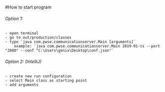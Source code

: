 #How to start program
###### Option 1:
    - open terminal
    - go to out/production/classes
    - type `java com.pwse.communicationserver.Main [arguments]`
        example: `java com.pwse.communicationserver.Main 2019-01-cs --port "2000" --conf "C:\Users\genix\Desktop\conf.json"`
    
###### Option 2: (IntelliJ)
    - create new run configuration
    - select Main class as starting point
    - add arguments
